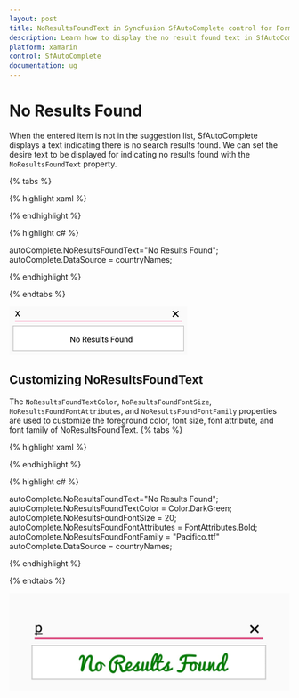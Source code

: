 ```yaml
---
layout: post
title: NoResultsFoundText in Syncfusion SfAutoComplete control for Forms
description: Learn how to display the no result found text in SfAutoComplete
platform: xamarin
control: SfAutoComplete
documentation: ug
---
```

# No Results Found

When the entered item is not in the suggestion list, SfAutoComplete displays a text indicating there is no search results found. We can set the desire text to be displayed for indicating no results found with the `NoResultsFoundText` property.

{% tabs %}

{% highlight xaml %}

<StackLayout VerticalOptions="Start" HorizontalOptions="Start" Padding="30">
	<autocomplete:SfAutoComplete HeightRequest="40" x:Name="autoComplete" NoResultsFoundText="No Results Found" />                    
</StackLayout> 

{% endhighlight %}

{% highlight c# %}

autoComplete.NoResultsFoundText="No Results Found";
autoComplete.DataSource = countryNames;

{% endhighlight %}

{% endtabs %}

![images](images/Maximum-display-item-with-Expander/NoResultsFound.png)

## Customizing NoResultsFoundText

The `NoResultsFoundTextColor`, `NoResultsFoundFontSize`, `NoResultsFoundFontAttributes`, and `NoResultsFoundFontFamily` properties are used to customize the foreground color, font size, font attribute, and font family of NoResultsFoundText.
{% tabs %}

{% highlight xaml %}

<StackLayout VerticalOptions="Start" HorizontalOptions="Start" Padding="30">
	<autocomplete:SfAutoComplete HeightRequest="40" x:Name="autoComplete" NoResultsFoundText="No Results Found" NoResultsFoundTextColor="DarkGreen" NoResultsFoundFontSize="20" NoResultsFoundFontAttributes="Bold" NoResultsFoundFontFamily="Pacifico.ttf" />                    
</StackLayout> 

{% endhighlight %}

{% highlight c# %}

autoComplete.NoResultsFoundText="No Results Found";
autoComplete.NoResultsFoundTextColor = Color.DarkGreen;
autoComplete.NoResultsFoundFontSize = 20;
autoComplete.NoResultsFoundFontAttributes = FontAttributes.Bold;
autoComplete.NoResultsFoundFontFamily = "Pacifico.ttf"
autoComplete.DataSource = countryNames;

{% endhighlight %}

{% endtabs %}

![images](images/Maximum-display-item-with-Expander/NoResultsFoundText_Customization.jpg)